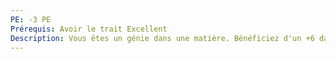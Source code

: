 ```yaml
---
PE: -3 PE
Prérequis: Avoir le trait Excellent
Description: Vous êtes un génie dans une matière. Bénéficiez d'un +6 dans une matière.
---
```

